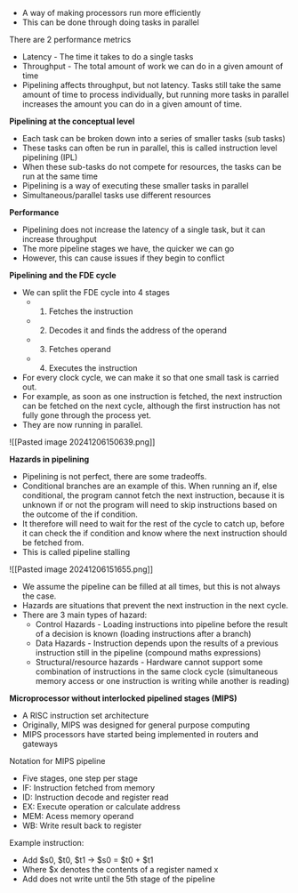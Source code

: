 - A way of making processors run more efficiently
- This can be done through doing tasks in parallel

There are 2 performance metrics
- Latency - The time it takes to do a single tasks
- Throughput - The total amount of work we can do in a given amount of time
- Pipelining affects throughput, but not latency. Tasks still take the same amount of time to process individually, but running more tasks in parallel increases the amount you can do in a given amount of time. 

**Pipelining at the conceptual level**

- Each task can be broken down into a series of smaller tasks (sub tasks)
- These tasks can often be run in parallel, this is called instruction level pipelining (IPL)
- When these sub-tasks do not compete for resources, the tasks can be run at the same time
- Pipelining is a way of executing these smaller tasks in parallel
- Simultaneous/parallel tasks use different resources

**Performance**
- Pipelining does not increase the latency of a single task, but it can increase throughput
- The more pipeline stages we have, the quicker we can go
- However, this can cause issues if they begin to conflict

**Pipelining and the FDE cycle**
- We can split the FDE cycle into 4 stages
	- 1) Fetches the instruction
	- 2) Decodes it and finds the address of the operand
	- 3) Fetches operand
	- 4) Executes the instruction
- For every clock cycle, we can make it so that one small task is carried out.
- For example, as soon as one instruction is fetched, the next instruction can be fetched on the next cycle, although the first instruction has not fully gone through the process yet.
- They are now running in parallel. 

![[Pasted image 20241206150639.png]]

**Hazards in pipelining**

- Pipelining is not perfect, there are some tradeoffs.
- Conditional branches are an example of this. When running an if, else conditional, the program cannot fetch the next instruction, because it is unknown if or not the program will need to skip instructions based on the outcome of the if condition. 
- It therefore will need to wait for the rest of the cycle to catch up, before it can check the if condition and know where the next instruction should be fetched from. 
- This is called pipeline stalling

![[Pasted image 20241206151655.png]]


- We assume the pipeline can be filled at all times, but this is not always the case.
- Hazards are situations that prevent the next instruction in the next cycle. 
- There are 3 main types of hazard:
	- Control Hazards - Loading instructions into pipeline before the result of a decision is known (loading instructions after a branch)
	- Data Hazards - Instruction depends upon the results of a previous instruction still in the pipeline (compound maths expressions)
	- Structural/resource hazards - Hardware cannot support some combination of instructions in the same clock cycle (simultaneous memory access or one instruction is writing while another is reading)

**Microprocessor without interlocked pipelined stages (MIPS)**

- A RISC instruction set architecture
- Originally, MIPS was designed for general purpose computing
- MIPS processors have started being implemented in routers and gateways

Notation for MIPS pipeline

- Five stages, one step per stage
- IF: Instruction fetched from memory
- ID: Instruction decode and register read
- EX: Execute operation or calculate address
- MEM: Acess memory operand
- WB: Write result back to register

Example instruction:

- Add $s0, $t0, $t1 -> $s0 = $t0 + $t1
- Where $x denotes the contents of a register named x
- Add does not write until the 5th stage of the pipeline
